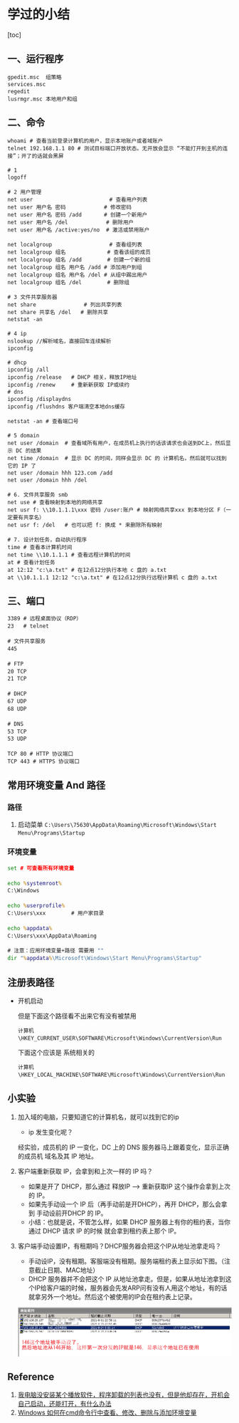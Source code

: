 # 学过的小结

[toc]

## 一、运行程序

```shell
gpedit.msc  组策略
services.msc
regedit
lusrmgr.msc 本地用户和组
```

## 二、命令

```shell
whoami # 查看当前登录计算机的用户，显示本地账户或者域账户
telnet 192.168.1.1 80 # 测试目标端口开放状态。无开放会显示 “不能打开到主机的连接”；开了的话就会黑屏

# 1
logoff

# 2 用户管理
net user                        # 查看用户列表
net user 用户名 密码            # 修改密码
net user 用户名 密码 /add       # 创建一个新用户
net user 用户名 /del            # 删除用户
net user 用户名 /active:yes/no  # 激活或禁用账户

net localgroup                  # 查看组列表
net localgroup 组名             # 查看该组的成员
net localgroup 组名 /add        # 创建一个新的组
net localgroup 组名 用户名 /add # 添加用户到组
net localgroup 组名 用户名 /del # 从组中踢出用户
net localgroup 组名 /del        # 删除组

# 3 文件共享服务器
net share               # 列出共享列表
net share 共享名 /del   # 删除共享
netstat -an

# 4 ip
nslookup //解析域名，直接回车连续解析
ipconfig

# dhcp
ipconfig /all
ipconfig /release   # DHCP 相关，释放IP地址
ipconfig /renew     # 重新新获取 IP或续约
# dns
ipconfig /displaydns
ipconfig /flushdns 客户端清空本地dns缓存

netstat -an # 查看端口号

# 5 domain
net user /domain  # 查看域所有用户，在成员机上执行的话该请求也会送到DC上，然后显示 DC 的结果
net time /domain  # 显示 DC 的时间，同样会显示 DC 的 计算机名，然后就可以找到它的 IP 了
net user /domain hhh 123.com /add
net user /domain hhh /del

# 6. 文件共享服务 smb
net use # 查看映射到本地的网络共享
net usr f: \\10.1.1.1\xxx 密码 /user:账户 # 映射网络共享xxx 到本地分区 F（一定要有共享名）
net usr f: /del   # 也可以把 f: 换成 * 来删除所有映射

# 7. 设计划任务，自动执行程序
time # 查看本计算机时间
net time \\10.1.1.1 # 查看远程计算机的时间
at # 查看计划任务
at 12:12 "c:\a.txt" # 在12点12分执行本地 c 盘的 a.txt
at \\10.1.1.1 12:12 "c:\a.txt" # 在12点12分执行远程计算机 c 盘的 a.txt

```

## 三、端口

```cmd
3389 # 远程桌面协议（RDP）
23   # telnet

# 文件共享服务
445

# FTP
20 TCP
21 TCP

# DHCP
67 UDP
68 UDP

# DNS
53 TCP
53 UDP

TCP 80 # HTTP 协议端口
TCP 443 # HTTPS 协议端口
```

## 常用环境变量 And 路径

### 路径

1. 启动菜单
   `C:\Users\75630\AppData\Roaming\Microsoft\Windows\Start Menu\Programs\Startup`

### 环境变量

```bat
set # 可查看所有环境变量

echo %systemroot%
C:\Windows

echo %userprofile%
C:\Users\xxx        # 用户家目录

echo %appdata%
C:\Users\xxx\AppData\Roaming

# 注意：应用环境变量+路径 需要用 ""
dir "%appdata%\Microsoft\Windows\Start Menu\Programs\Startup"
```

## 注册表路径

* 开机启动

   但是下面这个路径看不出来它有没有被禁用

   `计算机\HKEY_CURRENT_USER\SOFTWARE\Microsoft\Windows\CurrentVersion\Run`

   下面这个应该是 系统相关的

   `计算机\HKEY_LOCAL_MACHINE\SOFTWARE\Microsoft\Windows\CurrentVersion\Run`

## 小实验

1. 加入域的电脑，只要知道它的计算机名，就可以找到它的ip
   * ip 发生变化呢？

   经实验，成员机的 IP 一变化，DC 上的 DNS 服务器马上跟着变化，显示正确的成员机 域名及其 IP 地址。

2. 客户端重新获取 IP，会拿到和上次一样的 IP 吗？

   * 如果是开了 DHCP，那么通过 释放IP --> 重新获取IP 这个操作会拿到上次的 IP。
   * 如果先手动设一个 IP 后（再手动前是开DHCP），再开 DHCP，那么会拿到 手动设前开DHCP 的 IP。
   * 小结：也就是说，不管怎么样，如果 DHCP 服务器上有你的租约表，当你通过 DHCP 请求 IP 的时候 就会拿到租约表上那个 IP。

3. 客户端手动设置IP，有租期吗？DHCP服务器会把这个IP从地址池拿走吗？

   * 手动设IP，没有租期。客服端没有租期。服务端租约表上显示如下图。（注意截止日期、MAC地址）
   * DHCP 服务器并不会把这个 IP 从地址池拿走。但是，如果从地址池拿到这个IP给客户端的时候，服务器会先发ARP问有没有人用这个地址，有的话就拿另外一个地址。然后这个被使用的IP会在租约表上记录。

   ![看不到图是科学问题](https://raw.githubusercontent.com/yiyah/Picture_Material/master/20210823231150.png)

## Reference

1. [我电脑没安装某个播放软件，程序卸载的列表也没有，但是他却存在，开机会自己启动，还能打开，有什么办法](https://zhidao.baidu.com/question/1110955666332190259.html)
2. [Windows 如何在cmd命令行中查看、修改、删除与添加环境变量](https://www.cnblogs.com/saptechnique/archive/2013/02/17/2914222.html)
